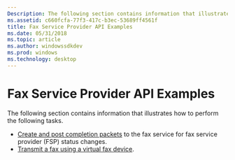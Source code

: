 ```yaml
---
Description: The following section contains information that illustrates how to perform the following tasks.
ms.assetid: c660fcfa-77f3-417c-b3ec-53689ff4561f
title: Fax Service Provider API Examples
ms.date: 05/31/2018
ms.topic: article
ms.author: windowssdkdev
ms.prod: windows
ms.technology: desktop
---
```


# Fax Service Provider API Examples

The following section contains information that illustrates how to perform the following tasks.

-   [Create and post completion packets](-mfax-creating-a-completion-packet.md) to the fax service for fax service provider (FSP) status changes.
-   [Transmit a fax using a virtual fax device](-mfax-using-a-virtual-device-to-transmit-a-fax.md).

 

 



